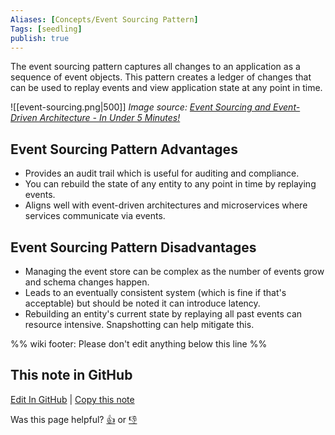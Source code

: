 ```yaml
---
Aliases: [Concepts/Event Sourcing Pattern]
Tags: [seedling]
publish: true
---
```


The event sourcing pattern captures all changes to an application as a sequence of event objects. This pattern creates a ledger of changes that can be used to replay events and view application state at any point in time.

![[event-sourcing.png|500]]
*Image source: [Event Sourcing and Event-Driven Architecture - In Under 5 Minutes!](https://ercin.medium.com/event-sourcing-and-event-driven-architecture-in-under-5-minutes-927f4e88351a)*

## Event Sourcing Pattern Advantages

- Provides an audit trail which is useful for auditing and compliance.
- You can rebuild the state of any entity to any point in time by replaying events.
- Aligns well with event-driven architectures and microservices where services communicate via events.

## Event Sourcing Pattern Disadvantages

- Managing the event store can be complex as the number of events grow and schema changes happen.
- Leads to an eventually consistent system (which is fine if that's acceptable) but should be noted it can introduce latency.
- Rebuilding an entity's current state by replaying all past events can resource intensive. Snapshotting can help mitigate this.

[^1]: https://martinfowler.com/eaaDev/EventSourcing.html

%% wiki footer: Please don't edit anything below this line %%

## This note in GitHub

<span class="git-footer">[Edit In GitHub](https://github.dev/data-engineering-community/data-engineering-wiki/blob/main/Concepts/Software%20Engineering/Event%20Sourcing%20Pattern.md "git-hub-edit-note") | [Copy this note](https://raw.githubusercontent.com/data-engineering-community/data-engineering-wiki/main/Concepts/Software%20Engineering/Event%20Sourcing%20Pattern.md "git-hub-copy-note")</span>

<span class="git-footer">Was this page helpful?
[👍](https://tally.so/r/mOaxjk?rating=Yes&url=https://dataengineering.wiki/Concepts/Software%20Engineering/Event%20Sourcing%20Pattern) or [👎](https://tally.so/r/mOaxjk?rating=No&url=https://dataengineering.wiki/Concepts/Software%20Engineering/Event%20Sourcing%20Pattern)</span>
